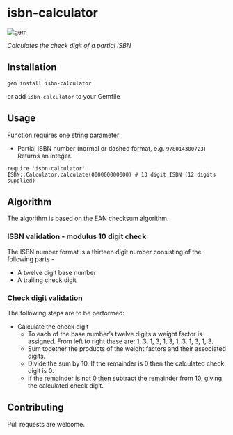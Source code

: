 # isbn-calculator

[![gem](https://img.shields.io/gem/v/isbn-calculator.svg)](https://rubygems.org/gems/isbn-calculator)

_Calculates the check digit of a partial ISBN_

## Installation

```
gem install isbn-calculator
```
or add `isbn-calculator` to your Gemfile

## Usage

Function requires one string parameter:
* Partial ISBN number (normal or dashed format, e.g. `978014300723`)
Returns an integer.

```
require 'isbn-calculator'
ISBN::Calculator.calculate(000000000000) # 13 digit ISBN (12 digits supplied)
```

## Algorithm

The algorithm is based on the EAN checksum algorithm.

### ISBN validation - modulus 10 digit check

The ISBN number format is a thirteen digit number consisting of the following parts -

* A twelve digit base number
* A trailing check digit

### Check digit validation

The following steps are to be performed:

* Calculate the check digit
    * To each of the base number’s twelve digits a weight factor is assigned. From left to right these are: 1, 3, 1, 3, 1, 3, 1, 3, 1, 3, 1, 3.
    * Sum together the products of the weight factors and their associated digits.
    * Divide the sum by 10. If the remainder is 0 then the calculated check digit is 0.
    * If the remainder is not 0 then subtract the remainder from 10, giving the calculated check digit.

## Contributing

Pull requests are welcome.
